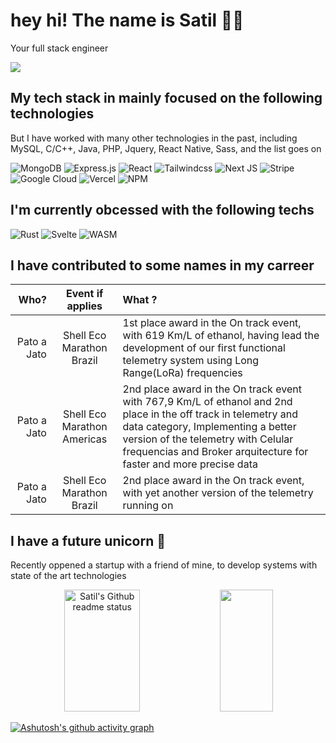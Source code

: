 # hey hi! The name is Satil  👋🏻
Your full stack engineer

![](https://komarev.com/ghpvc/?username=satilpereira&color=blueviolet)

## My tech stack in mainly focused on the following technologies
But I have worked with many other technologies in the past, including MySQL, C/C++, Java, PHP, Jquery, React Native, Sass, and the list goes on 

![MongoDB](https://img.shields.io/badge/MongoDB-%234ea94b.svg?style=for-the-badge&logo=mongodb&logoColor=white)
![Express.js](https://img.shields.io/badge/express.js-%23404d59.svg?style=for-the-badge&logo=express&logoColor=%2361DAFB)
![React](https://img.shields.io/badge/react-%2320232a.svg?style=for-the-badge&logo=react&logoColor=%2361DAFB)
![Tailwindcss](https://img.shields.io/badge/Tailwind_CSS-38B2AC?style=for-the-badge&logo=tailwind-css&logoColor=white)
![Next JS](https://img.shields.io/badge/Next-black?style=for-the-badge&logo=next.js&logoColor=white)
![Stripe](https://img.shields.io/badge/Stripe-626CD9?style=for-the-badge&logo=Stripe&logoColor=white)
![Google Cloud](https://img.shields.io/badge/GoogleCloud-%234285F4.svg?style=for-the-badge&logo=google-cloud&logoColor=white)
![Vercel](https://img.shields.io/badge/vercel-%23000000.svg?style=for-the-badge&logo=vercel&logoColor=white)
![NPM](https://img.shields.io/badge/NPM-%23CB3837.svg?style=for-the-badge&logo=npm&logoColor=white)

## I'm currently obcessed with the following techs

![Rust](https://img.shields.io/badge/rust-%23000000.svg?style=for-the-badge&logo=rust&logoColor=white)
![Svelte](https://img.shields.io/badge/svelte-%23f1413d.svg?style=for-the-badge&logo=svelte&logoColor=white)
![WASM](https://img.shields.io/badge/WebAssembly-654FF0?style=for-the-badge&logo=WebAssembly&logoColor=white)

## I have contributed to some names in my carreer
| Who? | Event if applies | What ? |
| --: | :--: | :-- |
| Pato a Jato | Shell Eco Marathon Brazil | 1st place award in the On track event, with 619 Km/L of ethanol, having lead the development of our first functional telemetry system using Long Range(LoRa) frequencies |
| Pato a Jato | Shell Eco Marathon Americas | 2nd place award in the On track event with 767,9 Km/L of ethanol and 2nd place in the off track in telemetry and data category, Implementing a better version of the telemetry with Celular frequencias and Broker arquitecture for faster and more precise data |
| Pato a Jato | Shell Eco Marathon Brazil | 2nd place award in the On track event, with yet another version of the telemetry running on |

## I have a future unicorn 🦄
Recently oppened a startup with a friend of mine, to develop systems with state of the art technologies

<div align="center">
  <img width="49%" height="195px" src="https://github-readme-status-olive.vercel.app/api?username=satilpereira&show=reviews&hide=prs&number_format=long&show_icons=true&include_all_commits=true&hide_border=true&title_color=83c5be&icon_color=006d77&text_color=c9d1d9&bg_color=0d1117" alt="Satil's Github readme status" />
  <img width="41%" height="195px" src="https://github-readme-status-olive.vercel.app/api/top-langs/?username=satilpereira&langs_count=8&include_all_commits=true&layout=donut&hide_border=true&title_color=83c5be&text_color=c9d1d9&bg_color=0d1117" />
</div>


[![Ashutosh's github activity graph](https://github-readme-activity-graph.vercel.app/graph?username=satilpereira&bg_color=0d1117&color=83c5be&title_color=83c5be&line=006d77&point=c9d1d9&area=true&area_color=006d77&hide_border=true)](https://github.com/ashutosh00710/github-readme-activity-graph)
